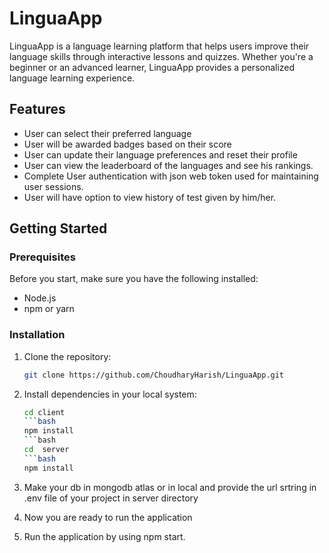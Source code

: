 # LinguaApp

LinguaApp is a language learning platform that helps users improve their language skills through interactive lessons and quizzes. Whether you're a beginner or an advanced learner, LinguaApp provides a personalized language learning experience.

## Features

- User can select their preferred language
- User will be awarded badges based on their score
- User can update their language preferences and reset their profile
- User can view the leaderboard of the languages and see his rankings.
- Complete User authentication with json web token used for maintaining user sessions.
- User will have option to view history of test given by him/her.


## Getting Started

### Prerequisites

Before you start, make sure you have the following installed:

- Node.js
- npm or yarn

### Installation

1. Clone the repository:

   ```bash
   git clone https://github.com/ChoudharyHarish/LinguaApp.git

2. Install dependencies in your local system:

   ```bash
   cd client
   ```bash
   npm install
   ```bash
   cd  server
   ```bash
   npm install
   
4. Make your db in mongodb atlas or in local and provide the url srtring in .env file of your project in server directory
   
5. Now you are ready to run the application
6. Run the application by using npm start.
      
